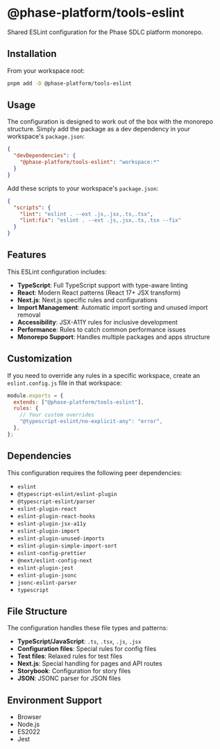 # @phase-platform/tools-eslint

Shared ESLint configuration for the Phase SDLC platform monorepo.

## Installation

From your workspace root:

```bash
pnpm add -D @phase-platform/tools-eslint
```

## Usage

The configuration is designed to work out of the box with the monorepo structure. Simply add the package as a dev dependency in your workspace's `package.json`:

```json
{
  "devDependencies": {
    "@phase-platform/tools-eslint": "workspace:*"
  }
}
```

Add these scripts to your workspace's `package.json`:

```json
{
  "scripts": {
    "lint": "eslint . --ext .js,.jsx,.ts,.tsx",
    "lint:fix": "eslint . --ext .js,.jsx,.ts,.tsx --fix"
  }
}
```

## Features

This ESLint configuration includes:

- **TypeScript**: Full TypeScript support with type-aware linting
- **React**: Modern React patterns (React 17+ JSX transform)
- **Next.js**: Next.js specific rules and configurations
- **Import Management**: Automatic import sorting and unused import removal
- **Accessibility**: JSX-A11Y rules for inclusive development
- **Performance**: Rules to catch common performance issues
- **Monorepo Support**: Handles multiple packages and apps structure

## Customization

If you need to override any rules in a specific workspace, create an `eslint.config.js` file in that workspace:

```javascript
module.exports = {
  extends: ["@phase-platform/tools-eslint"],
  rules: {
    // Your custom overrides
    "@typescript-eslint/no-explicit-any": "error",
  },
};
```

## Dependencies

This configuration requires the following peer dependencies:

- `eslint`
- `@typescript-eslint/eslint-plugin`
- `@typescript-eslint/parser`
- `eslint-plugin-react`
- `eslint-plugin-react-hooks`
- `eslint-plugin-jsx-a11y`
- `eslint-plugin-import`
- `eslint-plugin-unused-imports`
- `eslint-plugin-simple-import-sort`
- `eslint-config-prettier`
- `@next/eslint-config-next`
- `eslint-plugin-jest`
- `eslint-plugin-jsonc`
- `jsonc-eslint-parser`
- `typescript`

## File Structure

The configuration handles these file types and patterns:

- **TypeScript/JavaScript**: `.ts`, `.tsx`, `.js`, `.jsx`
- **Configuration files**: Special rules for config files
- **Test files**: Relaxed rules for test files
- **Next.js**: Special handling for pages and API routes
- **Storybook**: Configuration for story files
- **JSON**: JSONC parser for JSON files

## Environment Support

- Browser
- Node.js
- ES2022
- Jest
